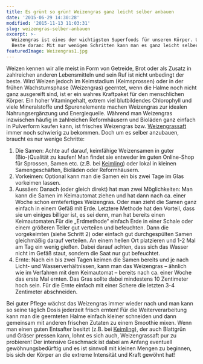 ```yaml
---
title: Es grünt so grün! Weizengras ganz leicht selber anbauen
date: '2015-06-29 14:30:28'
modified: '2015-11-13 11:03:31'
slug: weizengras-selber-anbauen
excerpt: >-
  Weizengras ist eines der wichtigsten Superfoods für unseren Körper. Und das
  Beste daran: Mit nur wenigen Schritten kann man es ganz leicht selber anbauen!
featuredImage: Weizengras1.jpg
---
```


Weizen kennen wir alle meist in Form von Getreide, Brot oder als Zusatz in zahlreichen anderen Lebensmitteln und sein Ruf ist nicht unbedingt der beste. Wird Weizen jedoch im Keimstadium (Keimsprossen) oder in der frühen Wachstumsphase (Weizengras) geerntet, wenn die Halme noch nicht ganz ausgereift sind, ist er ein wahres Kraftpaket für den menschlichen Körper. Ein hoher Vitamingehalt, extrem viel blutbildendes Chlorophyll und viele Mineralstoffe und Spurenelemente machen Weizengras zur idealen Nahrungsergänzung und Energiequelle. Während man Weizengras inzwischen häufig in zahlreichen Reformhäusern und Bioläden ganz einfach in Pulverform kaufen kann, ist frisches Weizengras bzw. [Weizengrassaft](https://www.veganblatt.com/?p=13900) immer noch schwierig zu bekommen. Doch um es selber anzubauen, braucht es nur wenige Schritte:

1.  Die Samen: Achte auf darauf, keimfähige Weizensamen in guter (Bio-)Qualität zu kaufen! Man findet sie entweder im guten Online-Shop für Sprossen, Samen etc. (z.B. bei [Keimling](http://www.keimling.at/)) oder lokal in kleinen Samengeschäften, Bioläden oder Reformhäusern.
2.  Vorkeimen: Optional kann man die Samen ein bis zwei Tage im Glas vorkeimen lassen.
3.  Aussäen: Danach (oder gleich direkt) hat man zwei Möglichkeiten: Man kann die Samen im Keimautomat ziehen und hat dann nach ca. einer Woche schon erntefertiges Weizengras. Oder man zieht die Samen ganz einfach in einem Gefäß mit Erde. Letztere Methode hat den Vorteil, dass sie um einiges billiger ist, es sei denn, man hat bereits einen Keimautomaten.Für die „Erdmethode“ einfach Erde in einer Schale oder einem größeren Teller gut verteilen und befeuchten. Dann die vorgekeimten (siehe Schritt 2) oder einfach gut durchgespülten Samen gleichmäßig darauf verteilen. An einem hellen Ort platzieren und 1-2 Mal am Tag ein wenig gießen. Dabei darauf achten, dass sich das Wasser nicht im Gefäß staut, sondern die Saat nur gut befeuchtet.
4.  Ernte: Nach ein bis zwei Tagen keimen die Samen bereits und je nach Licht- und Wasserverhältnissen, kann man das Weizengras – ähnlich wie im Verfahren mit dem Keimautomat – bereits nach ca. einer Woche das erste Mal ernten. Das Gras sollte dabei mindestens 10 Zentimeter hoch sein. Für die Ernte einfach mit einer Schere die letzten 3-4 Zentimeter abschneiden.

Bei guter Pflege wächst das Weizengras immer wieder nach und man kann so seine täglich Dosis jederzeit frisch ernten! Für die Weiterverarbeitung kann man die geernteten Halme einfach kleiner schneiden und dann gemeinsam mit anderen frischen Zutaten zu einem Smoothie mixen. Wenn man einen guten Entsafter besitzt (z.B. bei [Keimling](http://www.keimling.at/saftpressen-entsafter.html)), der auch Blattgrün und Gräser pressen kann, lohnt es sich auch, Weizengrassaft pur zu probieren! Der intensive Geschmack ist dabei am Anfang eventuell gewöhnungsbedürftig und es ist sinnvoll mit kleinen Mengen zu beginnen, bis sich der Körper an die extreme Intensität und Kraft gewöhnt hat! [<!-- Image removed (no copyright): weizengras-anbau-640x203.jpg -->](https://www.veganblatt.com/i/weizengras-anbau.jpg)
